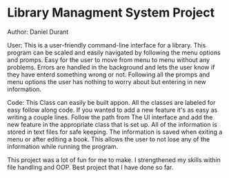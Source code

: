 # Library Managment System Project

Author: Daniel Durant

User:
This is a user-friendly command-line interface for a library. This program can be scaled and easily navigated by following the menu options and promps.
Easy for the user to move from menu to menu without any problems. Errors are handled in the background and lets the user know if 
they have enterd something wrong or not. Following all the promps and menu options the user has nothing to worry about but entering in new information.

Code:
This Class can easily be built appon. All the classes are labeled for easy follow along code. If you wanted to add a new feature it's as easy as writing a couple lines. Follow the path from The UI
interface and add the new feature in the appropriate class that is set up. All of the information is stored in text files for safe keeping. The information is saved when exiting a 
menu or after editing a book. This allows the user to not lose any of the information while running the program. 

This project was a lot of fun for me to make. I strengthened my skills within file handling and OOP. Best project that I have done so far. 
